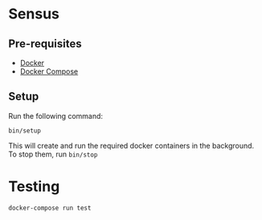 # Sensus

## Pre-requisites

* [Docker](https://www.docker.com/)
* [Docker Compose](https://docs.docker.com/compose/)

## Setup

Run the following command:

    bin/setup

This will create and run the required docker containers in the background.
To stop them, run `bin/stop`

# Testing

    docker-compose run test
